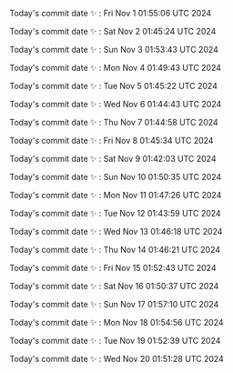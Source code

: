 Today's commit date ✨ : Fri Nov 1 01:55:06 UTC 2024 

Today's commit date ✨ : Sat Nov 2 01:45:24 UTC 2024 

Today's commit date ✨ : Sun Nov 3 01:53:43 UTC 2024 

Today's commit date ✨ : Mon Nov 4 01:49:43 UTC 2024 

Today's commit date ✨ : Tue Nov 5 01:45:22 UTC 2024 

Today's commit date ✨ : Wed Nov 6 01:44:43 UTC 2024 

Today's commit date ✨ : Thu Nov 7 01:44:58 UTC 2024 

Today's commit date ✨ : Fri Nov 8 01:45:34 UTC 2024 

Today's commit date ✨ : Sat Nov 9 01:42:03 UTC 2024 

Today's commit date ✨ : Sun Nov 10 01:50:35 UTC 2024 

Today's commit date ✨ : Mon Nov 11 01:47:26 UTC 2024 

Today's commit date ✨ : Tue Nov 12 01:43:59 UTC 2024 

Today's commit date ✨ : Wed Nov 13 01:46:18 UTC 2024 

Today's commit date ✨ : Thu Nov 14 01:46:21 UTC 2024 

Today's commit date ✨ : Fri Nov 15 01:52:43 UTC 2024 

Today's commit date ✨ : Sat Nov 16 01:50:37 UTC 2024 

Today's commit date ✨ : Sun Nov 17 01:57:10 UTC 2024 

Today's commit date ✨ : Mon Nov 18 01:54:56 UTC 2024 

Today's commit date ✨ : Tue Nov 19 01:52:39 UTC 2024 

Today's commit date ✨ : Wed Nov 20 01:51:28 UTC 2024 

